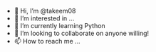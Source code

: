 - 👋 Hi, I’m @takeem08
- 👀 I’m interested in ...
- 🌱 I’m currently learning Python
- 💞️ I’m looking to collaborate on anyone willing!
- 📫 How to reach me ...

<!---
takeem08/takeem08 is a ✨ special ✨ repository because its `README.md` (this file) appears on your GitHub profile.
You can click the Preview link to take a look at your changes.
--->
